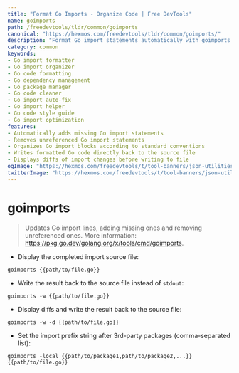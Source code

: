 ```yaml
---
title: "Format Go Imports - Organize Code | Free DevTools"
name: goimports
path: /freedevtools/tldr/common/goimports
canonical: "https://hexmos.com/freedevtools/tldr/common/goimports/"
description: "Format Go import statements automatically with goimports. Add missing imports, remove unused ones, and organize your Go code. Free online tool, no registration required."
category: common
keywords:
- Go import formatter
- Go import organizer
- Go code formatting
- Go dependency management
- Go package manager
- Go code cleaner
- Go import auto-fix
- Go import helper
- Go code style guide
- Go import optimization
features:
- Automatically adds missing Go import statements
- Removes unreferenced Go import statements
- Organizes Go import blocks according to standard conventions
- Writes formatted Go code directly back to the source file
- Displays diffs of import changes before writing to file
ogImage: "https://hexmos.com/freedevtools/t/tool-banners/json-utilities-banner.png"
twitterImage: "https://hexmos.com/freedevtools/t/tool-banners/json-utilities-banner.png"
---
```


# goimports

> Updates Go import lines, adding missing ones and removing unreferenced ones.
> More information: <https://pkg.go.dev/golang.org/x/tools/cmd/goimports>.

- Display the completed import source file:

`goimports {{path/to/file.go}}`

- Write the result back to the source file instead of `stdout`:

`goimports -w {{path/to/file.go}}`

- Display diffs and write the result back to the source file:

`goimports -w -d {{path/to/file.go}}`

- Set the import prefix string after 3rd-party packages (comma-separated list):

`goimports -local {{path/to/package1,path/to/package2,...}} {{path/to/file.go}}`
